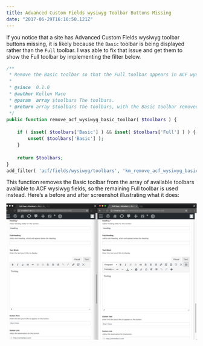 ```yaml
---
title: Advanced Custom Fields wysiwyg Toolbar Buttons Missing
date: "2017-06-29T16:16:50.121Z"
---
```


If you notice that a site has Advanced Custom Fields wysiwyg toolbar buttons missing, it is likely because the `Basic` toolbar is being displayed rather than the `Full` toolbar. I was able to fix that issue and get them to show the Full toolbar by implementing the filter below.

```php
/**
 * Remove the Basic toolbar so that the Full toolbar appears in ACF wysiwyg fields.
 *
 * @since  0.1.0
 * @author Kellen Mace
 * @param  array $toolbars The toolbars.
 * @return array $toolbars The toolbars, with the Basic toolbar removed.
 */
public function remove_acf_wysiwyg_basic_toolbar( $toolbars ) {

	if ( isset( $toolbars['Basic'] ) && isset( $toolbars['Full'] ) ) {
		unset( $toolbars['Basic'] );
	}

	return $toolbars;
}
add_filter( 'acf/fields/wysiwyg/toolbars', 'km_remove_acf_wysiwyg_basic_toolbar' );
```

This function removes the Basic toolbar from the array of available toolbars available to ACF wysiwyg fields, so the remaining Full toolbar is used instead. Here’s a before and after screenshot illustrating what it does:

![ACF WYSIWYG toolbar](/blog/images/acf-wysiwyg-toolbar.png)
